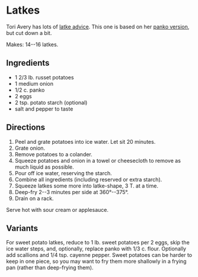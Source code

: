 [hanukkah]: ../indices/hanukkah.html

# Latkes

Tori Avery has lots of [latke advice](http://toriavey.com/how-to/2013/11/how-to-make-crispy-latkes/).  This one is based on her [panko version](http://toriavey.com/toris-kitchen/2012/11/crispy-panko-potato-latkes/), but cut down a bit.

Makes: 14--16 latkes.

## Ingredients

* 1 2/3 lb. russet potatoes
* 1 medium onion
* 1/2 c. panko
* 2 eggs
* 2 tsp. potato starch (optional)
* salt and pepper to taste

## Directions

1. Peel and grate potatoes into ice water.  Let sit 20 minutes.
2. Grate onion.
3. Remove potatoes to a colander.
4. Squeeze potatoes and onion in a towel or cheesecloth to remove as much liquid as possible.
3. Pour off ice water, reserving the starch.
4. Combine all ingredients (including reserved or extra starch).
5. Squeeze latkes some more into latke-shape, 3 T. at a time.
6. Deep-fry 2--3 minutes per side at 360°--375°.
7. Drain on a rack.

Serve hot with sour cream or applesauce.

## Variants

For sweet potato latkes, reduce to 1 lb. sweet potatoes per 2 eggs, skip the ice water steps, and, optionally, replace panko with 1/3 c. flour.  Optionally add scallions and 1/4 tsp. cayenne pepper.  Sweet potatoes can be harder to keep in one piece, so you may want to fry them more shallowly in a frying pan (rather than deep-frying them).


